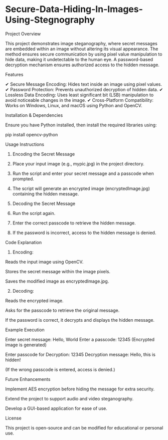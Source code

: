 # Secure-Data-Hiding-In-Images-Using-Stegnography
Project Overview

This project demonstrates image steganography, where secret messages are embedded within an image without altering its visual appearance. The method ensures secure communication by using pixel value manipulation to hide data, making it undetectable to the human eye. A password-based decryption mechanism ensures authorized access to the hidden message.

Features

✔ Secure Message Encoding: Hides text inside an image using pixel values.
✔ Password Protection: Prevents unauthorized decryption of hidden data.
✔ Lossless Data Encoding: Uses least significant bit (LSB) manipulation to avoid noticeable changes in the image.
✔ Cross-Platform Compatibility: Works on Windows, Linux, and macOS using Python and OpenCV.

Installation & Dependencies

Ensure you have Python installed, then install the required libraries using:

pip install opencv-python

Usage Instructions

1. Encoding the Secret Message

1. Place your input image (e.g., mypic.jpg) in the project directory.


2. Run the script and enter your secret message and a passcode when prompted.


3. The script will generate an encrypted image (encryptedImage.jpg) containing the hidden message.



2. Decoding the Secret Message

1. Run the script again.


2. Enter the correct passcode to retrieve the hidden message.


3. If the password is incorrect, access to the hidden message is denied.

Code Explanation

1. Encoding:

Reads the input image using OpenCV.

Stores the secret message within the image pixels.

Saves the modified image as encryptedImage.jpg.

2. Decoding:

Reads the encrypted image.

Asks for the passcode to retrieve the original message.

If the password is correct, it decrypts and displays the hidden message.


Example Execution

Enter secret message: Hello, World
Enter a passcode: 12345
(Encrypted image is generated)

Enter passcode for Decryption: 12345
Decryption message: Hello, this is hidden!

(If the wrong passcode is entered, access is denied.)

Future Enhancements

Implement AES encryption before hiding the message for extra security.

Extend the project to support audio and video steganography.

Develop a GUI-based application for ease of use.

License

This project is open-source and can be modified for educational or personal use.


